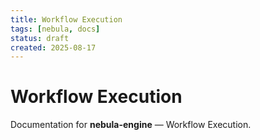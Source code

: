 ```yaml
---
title: Workflow Execution
tags: [nebula, docs]
status: draft
created: 2025-08-17
---
```


# Workflow Execution

Documentation for **nebula-engine** — Workflow Execution.
